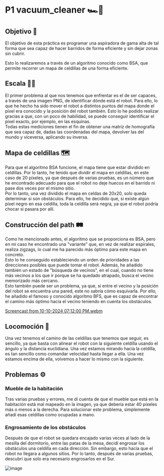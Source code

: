 # P1 vacuum_cleaner 🏎🧹​

## Objetivo 🎯
El objetivo de esta práctica es programar una aspiradora de gama alta de tal forma que sea capaz de hacer barridos de forma eficiente y sin dejar zonas sin cubrir.

Esto lo realizaremos a través de un algoritmo conocido como BSA, que permite recorrer un mapa de celdillas de una forma eficiente.

## Escala 📐​📏​

El primer problema al que nos tenemos que enfrentar es el de ser capaces, a través de una imagen PNG, de identificar dónde está el robot. Para ello, lo que he hecho ha sido mover el robot a distintos puntos del mapa donde el píxel era conocido y la posición del robot también. Esto lo he podido realizar gracias a que, con un poco de habilidad, se puede conseguir identificar el píxel exacto, por ejemplo, en las esquinas.  
Todas estas mediciones tienen el fin de obtener una matriz de homografía que sea capaz de, dadas las coordenadas del mapa, devolver las del mundo y viceversa, aplicando su inversa.

## Mapa de celdillas 🗺️

Para que el algoritmo BSA funcione, el mapa tiene que estar dividido en celdillas. Por lo tanto, he tenido que dividir el mapa en celdillas, en este caso de 20 píxeles, ya que después de varias pruebas, es un número que he encontrado adecuado para que el robot no deje huecos en el barrido ni pase dos veces por el mismo sitio.  
Por lo tanto, una vez dividido el mapa en celdas de 20x20, solo queda determinar si son obstáculos. Para ello, he decidido que, si existe algún píxel negro en esa celdilla, toda la celdilla será negra, ya que el robot podría chocar si pasara por allí.

## Construcción del path 🛤️​

Como he mencionado antes, el algoritmo que se proporciona es BSA, pero en mi caso he encontrado una "variante" que, en vez de realizar espirales, realiza zigzags, lo cual me ha parecido más óptimo para este mapa en concreto.  
Esto lo he conseguido estableciendo un orden de prioridades a las direcciones posibles que puede tomar el robot. Además, he añadido también un estado de "búsqueda de vecinos", en el cual, cuando no tiene más vecinos a los que ir porque se ha quedado atrapado, busca el vecino memorizado más cercano.  
Esto también puede ser un problema, ya que, si entre el vecino y la posición del robot se encuentra una pared, este no sabría cómo esquivarla. Por ello, he añadido el famoso y conocido algoritmo BFS, que es capaz de encontrar el camino más óptimo hacia el vecino teniendo en cuenta los obstáculos.

[Screencast from 10-10-2024 07:12:00 PM.webm](https://github.com/user-attachments/assets/84a93ae5-c22c-4872-bca3-acf78b43a251)

## Locomoción 🚗​

Una vez tenemos el camino de las celdillas que tenemos que seguir, es sencillo, ya que basta con alinear el robot con la siguiente celdilla usando el ángulo y la distancia euclidiana. Una vez estamos mirando hacia la celdilla, es tan sencillo como comandar velocidad hasta llegar a ella. Una vez estamos encima de ella, volvemos a hacer lo mismo con la siguiente.


## Problemas ⚙️​

### Mueble de la habitación  
Tras varias pruebas y errores, me di cuenta de que el mueble que está en la habitación está mal mapeado en la imagen, ya que debería estar 40 píxeles más o menos a la derecha. Para solucionar este problema, simplemente añadí esas celdillas como ocupadas a mano.

### Engrosamiento de los obstáculos  
Después de que el robot se quedara encajado varias veces al lado de la mesilla del dormitorio, entre las patas de la mesa, decidí engrosar los obstáculos una celdilla en cada dirección. Sin embargo, esto hacía que el robot no llegara a algunos sitios. Por lo tanto, después de varias pruebas, descubrí que solo era necesario engrosarlos en el Sur.

![image](https://github.com/user-attachments/assets/31cf0125-551d-4735-a91c-b771d0321050)
